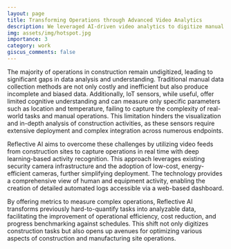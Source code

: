 ```yaml
---
layout: page
title: Transforming Operations through Advanced Video Analytics
description: We leveraged AI-driven video analytics to digitize manual operations and enhance efficiency.
img: assets/img/hotspot.jpg
importance: 3
category: work
giscus_comments: false
---
```


The majority of operations in construction remain undigitized, leading to significant gaps in data analysis and understanding. Traditional manual data collection methods are not only costly and inefficient but also produce incomplete and biased data. Additionally, IoT sensors, while useful, offer limited cognitive understanding and can measure only specific parameters such as location and temperature, failing to capture the complexity of real-world tasks and manual operations. This limitation hinders the visualization and in-depth analysis of construction activities, as these sensors require extensive deployment and complex integration across numerous endpoints.

Reflective AI aims to overcome these challenges by utilizing video feeds from construction sites to capture operations in real time with deep learning-based activity recognition. This approach leverages existing security camera infrastructure and the adoption of low-cost, energy-efficient cameras, further simplifying deployment. The technology provides a comprehensive view of human and equipment activity, enabling the creation of detailed automated logs accessible via a web-based dashboard.

By offering metrics to measure complex operations, Reflective AI transforms previously hard-to-quantify tasks into analyzable data, facilitating the improvement of operational efficiency, cost reduction, and progress benchmarking against schedules. This shift not only digitizes construction tasks but also opens up avenues for optimizing various aspects of construction and manufacturing site operations.

